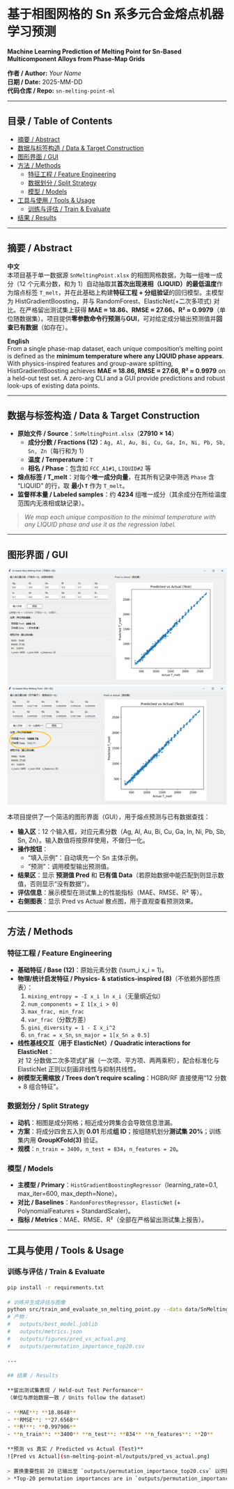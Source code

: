 # 基于相图网格的 Sn 系多元合金熔点机器学习预测  
**Machine Learning Prediction of Melting Point for Sn-Based Multicomponent Alloys from Phase-Map Grids**

**作者 / Author:** _Your Name_  
**日期 / Date:** 2025-MM-DD  
**代码仓库 / Repo:** `sn-melting-point-ml`

---

## 目录 / Table of Contents
- [摘要 / Abstract](#摘要--abstract)
- [数据与标签构造 / Data & Target Construction](#数据与标签构造--data--target-construction)
- [图形界面 / GUI](#图形界面--gui)
- [方法 / Methods](#方法--methods)
  - [特征工程 / Feature Engineering](#特征工程--feature-engineering)
  - [数据划分 / Split Strategy](#数据划分--split-strategy)
  - [模型 / Models](#模型--models)
- [工具与使用 / Tools & Usage](#工具与使用--tools--usage)
  - [训练与评估 / Train & Evaluate](#训练与评估--train--evaluate)
- [结果 / Results](#结果--results)

---

## 摘要 / Abstract

**中文**  
本项目基于单一数据源 `SnMeltingPoint.xlsx` 的相图网格数据，为每一组唯一成分（12 个元素分数，和为 1）自动抽取其**首次出现液相（LIQUID）**的**最低温度**作为熔点标签 `T_melt`，并在此基础上构建**特征工程 + 分组验证**的回归模型。主模型为 HistGradientBoosting，并与 RandomForest、ElasticNet(+二次多项式) 对比。在严格留出测试集上获得 **MAE ≈ 18.86、RMSE ≈ 27.66、R² ≈ 0.9979**（单位随数据集）。项目提供**零参数命令行预测**与**GUI**，可对给定成分输出预测值并**回查已有数据**（如存在）。

**English**  
From a single phase-map dataset, each unique composition’s melting point is defined as the **minimum temperature where any LIQUID phase appears**. With physics-inspired features and group-aware splitting, HistGradientBoosting achieves **MAE ≈ 18.86, RMSE ≈ 27.66, R² ≈ 0.9979** on a held-out test set. A zero-arg CLI and a GUI provide predictions and robust look-ups of existing data points.

---

## 数据与标签构造 / Data & Target Construction

- **原始文件 / Source**：`SnMeltingPoint.xlsx`（**27910 × 14**）  
  - **成分分数 / Fractions (12)**：`Ag, Al, Au, Bi, Cu, Ga, In, Ni, Pb, Sb, Sn, Zn`（每行和为 1）  
  - **温度 / Temperature**：`T`  
  - **相名 / Phase**：包含如 `FCC_A1#1`, `LIQUID#2` 等
- **熔点标签 / T_melt**：对每个**唯一成分向量**，在其所有记录中筛选 `Phase` 含 “LIQUID” 的行，取 **最小 `T`** 作为 `T_melt`。  
- **监督样本量 / Labeled samples**：约 **4234** 组唯一成分（其余成分在所给温度范围内无液相或缺记录）。  

> *We map each unique composition to the minimal temperature with any LIQUID phase and use it as the regression label.*

---

## 图形界面 / GUI

![GUI（不做归一化示例）](sn-melting-point-ml/GUI界面.png)  
![GUI（显示已有数据命中示例）](sn-melting-point-ml/GUI界面（显示已有数据的样本）.png)

本项目提供了一个简洁的图形界面（GUI），用于熔点预测与已有数据查找：

- **输入区**：12 个输入框，对应元素分数（Ag, Al, Au, Bi, Cu, Ga, In, Ni, Pb, Sb, Sn, Zn）。输入数值将按原样使用，不做归一化。  
- **操作按钮**：  
  - “填入示例”：自动填充一个 Sn 主体示例。  
  - “预测”：调用模型输出预测值。  
- **结果区**：显示 **预测值 Pred** 和 **已有值 Data**（若原始数据中能匹配到则显示数值，否则显示“没有数据”）。  
- **评估信息**：展示模型在测试集上的性能指标（MAE、RMSE、R² 等）。  
- **右侧图表**：显示 Pred vs Actual 散点图，用于直观查看预测效果。

---

## 方法 / Methods

### 特征工程 / Feature Engineering

- **基础特征 / Base (12)**：原始元素分数 \(\sum_i x_i = 1\)。  
- **物理/统计启发特征 / Physics- & statistics-inspired (8)**（不依赖外部性质表）：  
  1. `mixing_entropy = -Σ x_i ln x_i`（无量纲近似）  
  2. `num_components = Σ 1[x_i > 0]`  
  3. `max_frac, min_frac`  
  4. `var_frac`（分数方差）  
  5. `gini_diversity = 1 - Σ x_i^2`  
  6. `sn_frac = x_Sn`, `sn_major = 1[x_Sn ≥ 0.5]`
- **线性基线交互（用于 ElasticNet）/ Quadratic interactions for ElasticNet**：  
  对 12 分数做二次多项式扩展（一次项、平方项、两两乘积），配合标准化与 ElasticNet 正则以刻画非线性与抑制共线性。  
- **树模型无需缩放 / Trees don’t require scaling**：HGBR/RF 直接使用“12 分数 + 8 组合特征”。

### 数据划分 / Split Strategy

- **动机**：相图是成分网格；相近成分跨集合会导致信息泄漏。  
- **方案**：将成分四舍五入到 **0.01** 形成**组 ID**；按组随机划分**测试集 20%**；训练集内用 **GroupKFold(3)** 验证。  
- **规模**：`n_train = 3400`，`n_test = 834`，`n_features = 20`。

### 模型 / Models

- **主模型 / Primary**：`HistGradientBoostingRegressor`（learning_rate=0.1, max_iter=600, max_depth=None）。  
- **对比 / Baselines**：`RandomForestRegressor`，`ElasticNet` (+ PolynomialFeatures + StandardScaler)。  
- **指标 / Metrics**：MAE、RMSE、R²（全部在严格留出测试集上报告）。

---

## 工具与使用 / Tools & Usage

### 训练与评估 / Train & Evaluate
```bash
pip install -r requirements.txt

# 训练并生成评估与图像
python src/train_and_evaluate_sn_melting_point.py --data data/SnMeltingPoint.xlsx --outdir outputs
# 产物：
#   outputs/best_model.joblib
#   outputs/metrics.json
#   outputs/figures/pred_vs_actual.png
#   outputs/permutation_importance_top20.csv

---

## 结果 / Results

**留出测试集表现 / Held-out Test Performance**  
（单位与原始数据一致 / Units follow the dataset）

- **MAE**: **18.8648**  
- **RMSE**: **27.6568**  
- **R²**: **0.997906**  
- **n_train**: **3400** **n_test**: **834** **n_features**: **20**

**预测 vs 真实 / Predicted vs Actual (Test)**  
![Pred vs Actual](sn-melting-point-ml/outputs/pred_vs_actual.png)

> 置换重要性前 20 已输出至 `outputs/permutation_importance_top20.csv` 以供报告与讨论。  
> *Top-20 permutation importances are in `outputs/permutation_importance_top20.csv`.*

